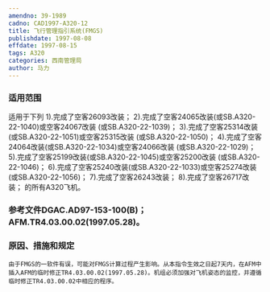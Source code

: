 ```yaml
---
amendno: 39-1989
cadno: CAD1997-A320-12
title: 飞行管理指引系统(FMGS)
publishdate: 1997-08-08
effdate: 1997-08-15
tags: A320
categories: 西南管理局
author: 马力
---
```


### 适用范围 
适用于下列
1).完成了空客26093改装；
2).完成了空客24065改装(或SB.A320-22-1040)或空客24067改装 (或SB.A320-22-1039)；
3).完成了空客25314改装(或SB.A320-22-1051)或空客25315改装 (或SB.A320-22-1050)；
4).完成了空客24064改装(或SB.A320-22-1034)或空客24066改装 (或SB.A320-22-1029)；
5).完成了空客25199改装(或SB.A320-22-1045)或空客25200改装 (或SB.A320-22-1046)；
6).完成了空客25240改装(或SB.A320-22-1033)或空客25274改装 (或SB.A320-22-1056)；
7).完成了空客26243改装；
8).完成了空客26717改装； 的所有A320飞机。

### 参考文件DGAC.AD97-153-100(B)； AFM.TR4.03.00.02(1997.05.28)。
  

### 原因、措施和规定 
    由于FMGS的一软件有误，可能对FMGS计算过程产生影响。从本指令生效之日起7天内，在AFM中插入AFM的临时修正TR4.03.00.02(1997.05.28)。机组必须加强对飞机姿态的监控，并遵循临时修正TR4.03.00.02中相应的程序。
